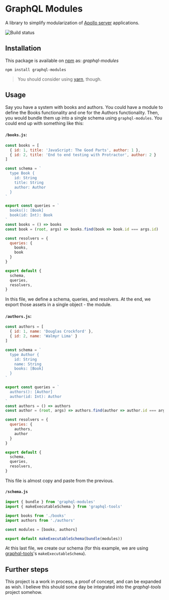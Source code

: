 # GraphQL Modules

A library to simplify modularization of [Apollo server](http://dev.apollodata.com/tools/graphql-server/index.html) applications.

![Build status](https://travis-ci.org/lucasconstantino/graphql-modules.svg?branch=master)

## Installation

This package is available on [npm](https://www.npmjs.com/package/graphql-modules) as: *graphql-modules*

```
npm install graphql-modules
```

> You should consider using [yarn](https://yarnpkg.com/), though.

## Usage

Say you have a system with books and authors. You could have a module to define the Books functionality and one for the Authors functionality. Then, you would bundle them up into a single schema using `graphql-modules`. You could end up with something like this:

#### `/books.js`:

```js
const books = [
  { id: 1, title: 'JavaScript: The Good Parts', author: 1 },
  { id: 2, title: 'End to end testing with Protractor', author: 2 }
]

const schema = `
  type Book {
    id: String
    title: String
    author: Author
  }
`

export const queries = `
  books(): [Book]
  book(id: Int): Book
`
const books = () => books
const book = (root, args) => books.find(book => book.id === args.id)

const resolvers = {
  queries: {
    books,
    book
  }
}

export default {
  schema,
  queries,
  resolvers,
}
```

In this file, we define a schema, queries, and resolvers. At the end, we export those assets in a single object - the module.

#### `/authors.js`:

```js
const authors = [
  { id: 1, name: 'Douglas Crockford' },
  { id: 2, name: 'Walmyr Lima' }
]

const schema = `
  type Author {
    id: String
    name: String
    books: [Book]
  }
`

export const queries = `
  authors(): [Author]
  author(id: Int): Author
`
const authors = () => authors
const author = (root, args) => authors.find(author => author.id === args.id)

const resolvers = {
  queries: {
    authors,
    author
  }
}

export default {
  schema,
  queries,
  resolvers,
}
```

This file is almost copy and paste from the previous.

#### `/schema.js`

```js
import { bundle } from 'graphql-modules'
import { makeExecutableSchema } from 'graphql-tools'

import books from './books'
import authors from './authors'

const modules = [books, authors]

export default makeExecutableSchema(bundle(modules))
```

At this last file, we create our schema (for this example, we are using [graphql-tools](https://github.com/apollostack/graphql-tools)'s `makeExecutableSchema`).

## Further steps

This project is a work in process, a proof of concept, and can be expanded as wish. I believe this should some day be integrated into the *graphql-tools* project somehow.
